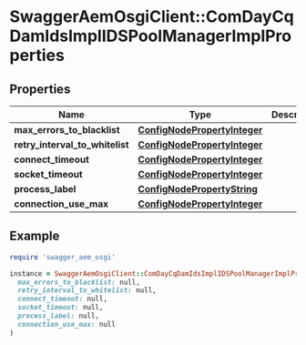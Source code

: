 # SwaggerAemOsgiClient::ComDayCqDamIdsImplIDSPoolManagerImplProperties

## Properties

| Name | Type | Description | Notes |
| ---- | ---- | ----------- | ----- |
| **max_errors_to_blacklist** | [**ConfigNodePropertyInteger**](ConfigNodePropertyInteger.md) |  | [optional] |
| **retry_interval_to_whitelist** | [**ConfigNodePropertyInteger**](ConfigNodePropertyInteger.md) |  | [optional] |
| **connect_timeout** | [**ConfigNodePropertyInteger**](ConfigNodePropertyInteger.md) |  | [optional] |
| **socket_timeout** | [**ConfigNodePropertyInteger**](ConfigNodePropertyInteger.md) |  | [optional] |
| **process_label** | [**ConfigNodePropertyString**](ConfigNodePropertyString.md) |  | [optional] |
| **connection_use_max** | [**ConfigNodePropertyInteger**](ConfigNodePropertyInteger.md) |  | [optional] |

## Example

```ruby
require 'swagger_aem_osgi'

instance = SwaggerAemOsgiClient::ComDayCqDamIdsImplIDSPoolManagerImplProperties.new(
  max_errors_to_blacklist: null,
  retry_interval_to_whitelist: null,
  connect_timeout: null,
  socket_timeout: null,
  process_label: null,
  connection_use_max: null
)
```

